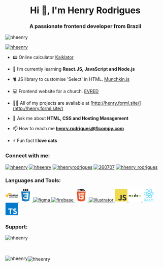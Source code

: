 <h1 align="center">Hi 👋, I'm Henry Rodrigues</h1>
<h3 align="center">A passionate frontend developer from Brazil</h3>

<p align="left"> <img src="https://komarev.com/ghpvc/?username=hheenry&label=Profile%20views&color=0e75b6&style=flat" alt="hheenry" /> </p>

<p align="left"> <a href="https://github.com/ryo-ma/github-profile-trophy"><img src="https://github-profile-trophy.vercel.app/?username=hheenry" alt="hheenry" /></a> </p>

- 📟 Online calculator [Kalklator](http://io.forml.site/kalkylator/)

- 🌱 I’m currently learning **React.JS, JavaScript and Node.js**

- 🐈 JS library to customise 'Select' in HTML. [Munchkin.js](http://docs.flcompy.com/munchkin/)

- 💻 Frontend website for a church. [EVRED](http://xenodochial-hoover-d0da90.netlify.app/)

- 👨‍💻 All of my projects are available at [http://henry.forml.site/](http://henry.forml.site/)

- 💬 Ask me about **HTML, CSS and Hosting Management**

- 📫 How to reach me **henry.rodrigues@flcompy.com**

- ⚡ Fun fact **I love cats**

<h3 align="left">Connect with me:</h3>
<p align="left">
<a href="https://codepen.io/hheenry" target="blank"><img align="center" src="https://raw.githubusercontent.com/rahuldkjain/github-profile-readme-generator/master/src/images/icons/Social/codepen.svg" alt="hheenry" height="30" width="40" /></a>
<a href="https://dev.to/hheenry" target="blank"><img align="center" src="https://raw.githubusercontent.com/rahuldkjain/github-profile-readme-generator/master/src/images/icons/Social/devto.svg" alt="hheenry" height="30" width="40" /></a>
<a href="https://twitter.com/hhenryrodrigues" target="blank"><img align="center" src="https://raw.githubusercontent.com/rahuldkjain/github-profile-readme-generator/master/src/images/icons/Social/twitter.svg" alt="hhenryrodrigues" height="30" width="40" /></a>
<a href="https://stackoverflow.com/users/260707" target="blank"><img align="center" src="https://raw.githubusercontent.com/rahuldkjain/github-profile-readme-generator/master/src/images/icons/Social/stack-overflow.svg" alt="260707" height="30" width="40" /></a>
<a href="https://instagram.com/hhenry_rodrigues" target="blank"><img align="center" src="https://raw.githubusercontent.com/rahuldkjain/github-profile-readme-generator/master/src/images/icons/Social/instagram.svg" alt="hhenry_rodrigues" height="30" width="40" /></a>
</p>

<h3 align="left">Languages and Tools:</h3>
<p align="left"> <a href="https://aws.amazon.com" target="_blank" rel="noreferrer"> <img src="https://raw.githubusercontent.com/devicons/devicon/master/icons/amazonwebservices/amazonwebservices-original-wordmark.svg" alt="aws" width="40" height="40"/> </a> <a href="https://www.w3schools.com/css/" target="_blank" rel="noreferrer"> <img src="https://raw.githubusercontent.com/devicons/devicon/master/icons/css3/css3-original-wordmark.svg" alt="css3" width="40" height="40"/> </a> <a href="https://www.figma.com/" target="_blank" rel="noreferrer"> <img src="https://www.vectorlogo.zone/logos/figma/figma-icon.svg" alt="figma" width="40" height="40"/> </a> <a href="https://firebase.google.com/" target="_blank" rel="noreferrer"> <img src="https://www.vectorlogo.zone/logos/firebase/firebase-icon.svg" alt="firebase" width="40" height="40"/> </a> <a href="https://www.w3.org/html/" target="_blank" rel="noreferrer"> <img src="https://raw.githubusercontent.com/devicons/devicon/master/icons/html5/html5-original-wordmark.svg" alt="html5" width="40" height="40"/> </a> <a href="https://www.adobe.com/in/products/illustrator.html" target="_blank" rel="noreferrer"> <img src="https://www.vectorlogo.zone/logos/adobe_illustrator/adobe_illustrator-icon.svg" alt="illustrator" width="40" height="40"/> </a> <a href="https://developer.mozilla.org/en-US/docs/Web/JavaScript" target="_blank" rel="noreferrer"> <img src="https://raw.githubusercontent.com/devicons/devicon/master/icons/javascript/javascript-original.svg" alt="javascript" width="40" height="40"/> </a> <a href="https://nodejs.org" target="_blank" rel="noreferrer"> <img src="https://raw.githubusercontent.com/devicons/devicon/master/icons/nodejs/nodejs-original-wordmark.svg" alt="nodejs" width="40" height="40"/> </a> <a href="https://reactjs.org/" target="_blank" rel="noreferrer"> <img src="https://raw.githubusercontent.com/devicons/devicon/master/icons/react/react-original-wordmark.svg" alt="react" width="40" height="40"/> </a> <a href="https://www.typescriptlang.org/" target="_blank" rel="noreferrer"> <img src="https://raw.githubusercontent.com/devicons/devicon/master/icons/typescript/typescript-original.svg" alt="typescript" width="40" height="40"/> </a> </p>


<h3 align="left">Support:</h3>
<p><a href="https://www.buymeacoffee.com/hheenry"> <img align="left" src="https://cdn.buymeacoffee.com/buttons/v2/default-yellow.png" height="50" width="210" alt="hheenry"></a>
</p>
<br>
<br>
<br>
<p><img align="left" src="https://github-readme-stats.vercel.app/api/top-langs?username=hheenry&show_icons=true&locale=en&layout=compact" alt="hheenry" /></p>
<p><img align="center" src="https://github-readme-stats.vercel.app/api?username=hheenry&show_icons=true&locale=en" alt="hheenry" /></p> 
